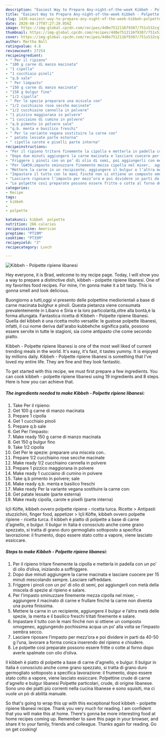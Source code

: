 ```yaml
---
description: "Easiest Way to Prepare Any-night-of-the-week Kibbeh - Polpette ripiene libanesi"
title: "Easiest Way to Prepare Any-night-of-the-week Kibbeh - Polpette ripiene libanesi"
slug: 1436-easiest-way-to-prepare-any-night-of-the-week-kibbeh-polpette-ripiene-libanesi
date: 2020-08-27T07:27:29.056Z
image: https://img-global.cpcdn.com/recipes/4d0e7512116f9387/751x532cq70/kibbeh-polpette-ripiene-libanesi-recipe-main-photo.jpg
thumbnail: https://img-global.cpcdn.com/recipes/4d0e7512116f9387/751x532cq70/kibbeh-polpette-ripiene-libanesi-recipe-main-photo.jpg
cover: https://img-global.cpcdn.com/recipes/4d0e7512116f9387/751x532cq70/kibbeh-polpette-ripiene-libanesi-recipe-main-photo.jpg
author: Martha Ball
ratingvalue: 4.8
reviewcount: 27254
recipeingredient:
- " Per il ripieno"
- "100 g carne di manzo macinata"
- "1 cipolla"
- "1 cucchiaio pinoli"
- "q.b sale"
- " Per limpasto"
- "150 g carne di manzo macinata"
- "150 g bulgur fino"
- "1/2 cipolla"
- " Per le spezie preparare una miscela con"
- "1/2 cucchiaino rose secche macinate"
- "1/2 cucchiaino cannella in polvere"
- "1 pizzico maggiorana in polvere"
- "1 cucciaino di cumino in polvere"
- "q.b pimento in polvere sale"
- "q.b. menta e basilico freschi"
- " Per la variante vegana sostituire la carne con"
- " patate lessate parte esterna"
- " cipolla carote e piselli parte interna"
recipeinstructions:
- "Per il ripieno tritare finemente la cipolla e metterla in padella con un po’ di olio d’oliva, iniziando a soffriggere."
- "Dopo due minuti aggiungere la carne macinata e lasciare cuocere per 15 minuti mescolando sempre. Lasciare raffreddare."
- "Friggere i pinoli con un po’ di olio di semi, poi aggiungerli con metà della miscela di spezie al ripieno e salare."
- "Per l&#39;impasto sminuzzare finemente mezza cipolla nel mixer,  aggiungere il macinato di carne e frullare finché la carne non diventa una purea finissima."
- "Mettere la carne in un recipiente, aggiungere il bulgur e l’altra metà delle spezie, la menta e il basilico freschi tritati finemente e salare."
- "Impastare il tutto con le mani finché non si ottiene un composto omogeneo, aggiungendo pochissima acqua un po’ alla volta se l’impasto sembra secco."
- "Lasciare riposare l’impasto per mezz’ora e poi dividere in parti da 40-50 g l’una, lavorare a forma conica inserendo del ripieno e chiudere."
- "Le polpette così preparate possono essere fritte o cotte al forno dopo averle spalmate con olio d’oliva."
categories:
- Recipe
tags:
- kibbeh
- 
- polpette

katakunci: kibbeh  polpette 
nutrition: 266 calories
recipecuisine: American
preptime: "PT19M"
cooktime: "PT35M"
recipeyield: "3"
recipecategory: Lunch

---
```



![Kibbeh - Polpette ripiene libanesi](https://img-global.cpcdn.com/recipes/4d0e7512116f9387/751x532cq70/kibbeh-polpette-ripiene-libanesi-recipe-main-photo.jpg)

Hey everyone, it is Brad, welcome to my recipe page. Today, I will show you a way to prepare a distinctive dish, kibbeh - polpette ripiene libanesi. One of my favorites food recipes. For mine, I'm gonna make it a bit tasty. This is gonna smell and look delicious.

Buongiorno a tutti,oggi vi presento delle polpettine mediorientali a base di carne macinata bulghur e pinoli. Questa pietanza viene consumata prevalentemente in Libano e Siria e la loro particolarità,oltre alla bontà,è la forma allungata. Fantastica ricetta di Kibbeh - Polpette ripiene libanesi. Quella del kibbeh è una ricetta molto versatile: le gustose polpette libanesi, infatti, il cui nome deriva dall&#39;arabo kubbehche significa palla, possono essere servite in tutte le stagioni, sia come antipasto che come secondo piatto.

Kibbeh - Polpette ripiene libanesi is one of the most well liked of current trending meals in the world. It's easy, it's fast, it tastes yummy. It is enjoyed by millions daily. Kibbeh - Polpette ripiene libanesi is something that I've loved my entire life. They are fine and they look fantastic.


To get started with this recipe, we must first prepare a few ingredients. You can cook kibbeh - polpette ripiene libanesi using 19 ingredients and 8 steps. Here is how you can achieve that.

<!--inarticleads1-->

##### The ingredients needed to make Kibbeh - Polpette ripiene libanesi:

1. Take  Per il ripieno:
1. Get 100 g carne di manzo macinata
1. Prepare 1 cipolla
1. Get 1 cucchiaio pinoli
1. Prepare q.b sale
1. Get  Per l’impasto:
1. Make ready 150 g carne di manzo macinata
1. Get 150 g bulgur fino
1. Take 1/2 cipolla
1. Get  Per le spezie: preparare una miscela con..
1. Prepare 1/2 cucchiaino rose secche macinate
1. Make ready 1/2 cucchiaino cannella in polvere
1. Prepare 1 pizzico maggiorana in polvere
1. Make ready 1 cucciaino di cumino in polvere
1. Take q.b pimento in polvere; sale
1. Make ready q.b. menta e basilico freschi
1. Make ready  Per la variante vegana sostituire la carne con:
1. Get  patate lessate (parte esterna)
1. Make ready  cipolla, carote e piselli (parte interna)


Içli Köfte, kibbeh ovvero polpette ripiene - ricetta turca. Ricette &gt; Antipasti stuzzichini, finger food, appetizer &gt; Içli Köfte, kibbeh ovvero polpette ripiene - ricetta turca. Il kibbeh è piatto di polpette a base di carne d&#39;agnello, e bulgur. Il bulgur in Italia è conosciuto anche come grano spezzato, si tratta di grano duro germogliato sottoposto a specifica lavorazione: il frumento, dopo essere stato cotto a vapore, viene lasciato essiccare. 

<!--inarticleads2-->

##### Steps to make Kibbeh - Polpette ripiene libanesi:

1. Per il ripieno tritare finemente la cipolla e metterla in padella con un po’ di olio d’oliva, iniziando a soffriggere.
1. Dopo due minuti aggiungere la carne macinata e lasciare cuocere per 15 minuti mescolando sempre. Lasciare raffreddare.
1. Friggere i pinoli con un po’ di olio di semi, poi aggiungerli con metà della miscela di spezie al ripieno e salare.
1. Per l&#39;impasto sminuzzare finemente mezza cipolla nel mixer,  - aggiungere il macinato di carne e frullare finché la carne non diventa una purea finissima.
1. Mettere la carne in un recipiente, aggiungere il bulgur e l’altra metà delle spezie, la menta e il basilico freschi tritati finemente e salare.
1. Impastare il tutto con le mani finché non si ottiene un composto omogeneo, aggiungendo pochissima acqua un po’ alla volta se l’impasto sembra secco.
1. Lasciare riposare l’impasto per mezz’ora e poi dividere in parti da 40-50 g l’una, lavorare a forma conica inserendo del ripieno e chiudere.
1. Le polpette così preparate possono essere fritte o cotte al forno dopo averle spalmate con olio d’oliva.


Il kibbeh è piatto di polpette a base di carne d&#39;agnello, e bulgur. Il bulgur in Italia è conosciuto anche come grano spezzato, si tratta di grano duro germogliato sottoposto a specifica lavorazione: il frumento, dopo essere stato cotto a vapore, viene lasciato essiccare. Polpettine crude di carne d&#39;agnello e bulgur libanesi Polpette particolari, crude, di origine libanese. Sono uno dei piatti più correnti nella cucina libanese e sono squisiti, ma ci vuole un pò di abilità manuale. 

So that's going to wrap this up with this exceptional food kibbeh - polpette ripiene libanesi recipe. Thank you very much for reading. I am confident that you will make this at home. There's gonna be more interesting food at home recipes coming up. Remember to save this page in your browser, and share it to your family, friends and colleague. Thanks again for reading. Go on get cooking!
